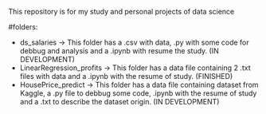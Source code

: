 This repository is for my study and personal projects of data science

#folders:
  - ds_salaries -> This folder has a .csv with data, .py with some code for debbug and analysis and a .ipynb with resume the study. (IN DEVELOPMENT)
  - LinearRegression_profits -> This folder has a data file containing 2 .txt files with data and a .ipynb with the resume of study. (FINISHED)
  - HousePrice_predict -> This folder has a data file containing dataset from Kaggle, a .py file to debbug some code, .ipynb with the resume of study and a .txt to describe the dataset origin. (IN DEVELOPMENT)
